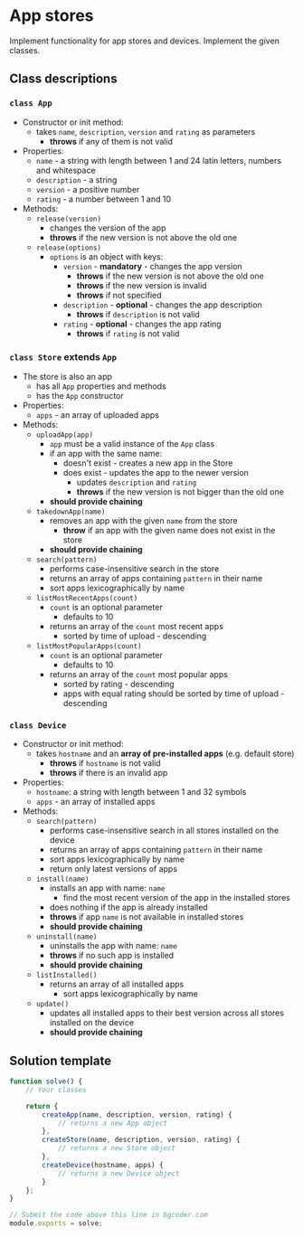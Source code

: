 # App stores

Implement functionality for app stores and devices. Implement the given classes.

## Class descriptions

### `class App`
- Constructor or init method:
  - takes `name`, `description`, `version` and `rating` as parameters
    - **throws** if any of them is not valid
- Properties:
  - `name` - a string with length between 1 and 24 latin letters, numbers and whitespace
  - `description` - a string
  - `version` - a positive number
  - `rating` - a number between 1 and 10
- Methods:
  - `release(version)`
    - changes the version of the app
	- **throws** if the new version is not above the old one
  - `release(options)`
	- `options` is an object with keys:
	  - `version` - **mandatory** - changes the app version
	    - **throws** if the new version is not above the old one
	    - **throws** if the new version is invalid
	    - **throws** if not specified
	  - `description` - **optional** - changes the app description
		- **throws** if `description` is not valid
	  - `rating` - **optional** - changes the app rating
		- **throws** if `rating` is not valid

### `class Store` extends `App`
- The store is also an app
  - has all `App` properties and methods
  - has the `App` constructor
- Properties:
  - `apps` - an array of uploaded apps
- Methods:
  - `uploadApp(app)`
    - `app` must be a valid instance of the `App` class
    - if an app with the same name:
	  - doesn't exist - creates a new app in the Store
	  - does exist - updates the app to the newer version
	    - updates `description` and `rating`
	    - **throws** if the new version is not bigger than the old one
	- **should provide chaining**
  - `takedownApp(name)`
    - removes an app with the given `name` from the store
	  - **throw** if an app with the given name does not exist in the store
	- **should provide chaining**
  - `search(pattern)`
    - performs case-insensitive search in the store
	- returns an array of apps containing `pattern` in their name
    - sort apps lexicographically by name
  - `listMostRecentApps(count)`
    - `count` is an optional parameter
	  - defaults to 10
	- returns an array of the `count` most recent apps
	  - sorted by time of upload - descending
  - `listMostPopularApps(count)`
    - `count` is an optional parameter
	  - defaults to 10
	- returns an array of the `count` most popular apps
	  - sorted by rating - descending
	  - apps with equal rating should be sorted by time of upload - descending

### `class Device`
- Constructor or init method:
  - takes `hostname` and an **array of pre-installed apps** (e.g. default store)
    - **throws** if `hostname` is not valid
	- **throws** if there is an invalid app
- Properties:
  - `hostname`: a string with length between 1 and 32 symbols
  - `apps` - an array of installed apps
- Methods:
  - `search(pattern)`
    - performs case-insensitive search in all stores installed on the device
	- returns an array of apps containing `pattern` in their name
    - sort apps lexicographically by name
	- return only latest versions of apps
  - `install(name)`
    - installs an app with name: `name`
	  - find the most recent version of the app in the installed stores
	- does nothing if the app is already installed
	- **throws** if app `name` is not available in installed stores
	- **should provide chaining**
  - `uninstall(name)`
    - uninstalls the app with name: `name`
	- **throws** if no such app is installed
	- **should provide chaining**
  - `listInstalled()`
    - returns an array of all installed apps
	  - sort apps lexicographically by name
  - `update()`
    - updates all installed apps to their best version across all stores installed on the device
	- **should provide chaining**

## Solution template

```javascript
function solve() {
	// Your classes

	return {
		createApp(name, description, version, rating) {
			// returns a new App object
		},
		createStore(name, description, version, rating) {
			// returns a new Store object
		},
		createDevice(hostname, apps) {
			// returns a new Device object
		}
	};
}

// Submit the code above this line in bgcoder.com
module.exports = solve;
```
